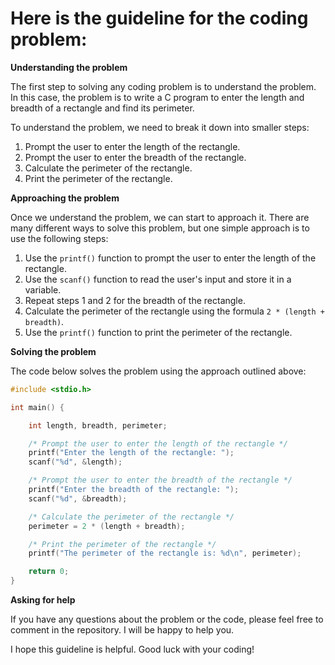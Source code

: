 # Here is the guideline for the coding problem:

**Understanding the problem**

The first step to solving any coding problem is to understand the problem. In this case, the problem is to write a C program to enter the length and breadth of a rectangle and find its perimeter.

To understand the problem, we need to break it down into smaller steps:

1. Prompt the user to enter the length of the rectangle.
2. Prompt the user to enter the breadth of the rectangle.
3. Calculate the perimeter of the rectangle.
4. Print the perimeter of the rectangle.

**Approaching the problem**

Once we understand the problem, we can start to approach it. There are many different ways to solve this problem, but one simple approach is to use the following steps:

1. Use the `printf()` function to prompt the user to enter the length of the rectangle.
2. Use the `scanf()` function to read the user's input and store it in a variable.
3. Repeat steps 1 and 2 for the breadth of the rectangle.
4. Calculate the perimeter of the rectangle using the formula `2 * (length + breadth)`.
5. Use the `printf()` function to print the perimeter of the rectangle.

**Solving the problem**

The code below solves the problem using the approach outlined above:

```c
#include <stdio.h>

int main() {

    int length, breadth, perimeter;

    /* Prompt the user to enter the length of the rectangle */
    printf("Enter the length of the rectangle: ");
    scanf("%d", &length);

    /* Prompt the user to enter the breadth of the rectangle */
    printf("Enter the breadth of the rectangle: ");
    scanf("%d", &breadth);

    /* Calculate the perimeter of the rectangle */
    perimeter = 2 * (length + breadth);

    /* Print the perimeter of the rectangle */
    printf("The perimeter of the rectangle is: %d\n", perimeter);

    return 0;
}
```

**Asking for help**

If you have any questions about the problem or the code, please feel free to comment in the repository. I will be happy to help you.

I hope this guideline is helpful. Good luck with your coding!